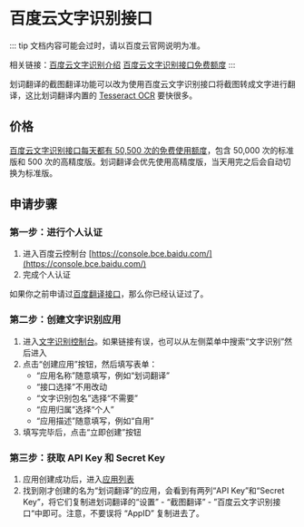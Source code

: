 # 百度云文字识别接口

::: tip
文档内容可能会过时，请以百度云官网说明为准。

相关链接：[百度云文字识别介绍](https://cloud.baidu.com/product/ocr_general) [百度云文字识别接口免费额度](https://cloud.baidu.com/doc/OCR/s/fk3h7xu7h)
:::

划词翻译的截图翻译功能可以改为使用百度云文字识别接口将截图转成文字进行翻译，这比划词翻译内置的 [Tesseract OCR](https://tesseract-ocr.github.io/) 要快很多。

## 价格

[百度云文字识别接口每天都有 50,500 次的免费使用额度](https://cloud.baidu.com/doc/OCR/s/fk3h7xu7h)，包含 50,000 次的标准版和 500 次的高精度版。划词翻译会优先使用高精度版，当天用完之后会自动切换为标准版。

## 申请步骤

### 第一步：进行个人认证

1. 进入百度云控制台 [https://console.bce.baidu.com/](https://console.bce.baidu.com/)
2. 完成个人认证

如果你之前申请过[百度翻译接口](baidu-api.md)，那么你已经认证过了。

### 第二步：创建文字识别应用

1. 进入[文字识别控制台](https://console.bce.baidu.com/ai/#/ai/ocr/overview/index)。如果链接有误，也可以从左侧菜单中搜索“文字识别”然后进入
2. 点击“创建应用”按钮，然后填写表单：
    - “应用名称”随意填写，例如“划词翻译”
    -  “接口选择”不用改动
    - “文字识别包名”选择“不需要”
    - “应用归属”选择“个人”
    - “应用描述”随意填写，例如“自用”
3. 填写完毕后，点击“立即创建”按钮

### 第三步：获取 API Key 和 Secret Key

1. 应用创建成功后，进入[应用列表](https://console.bce.baidu.com/ai/#/ai/ocr/app/list)
2. 找到刚才创建的名为“划词翻译”的应用，会看到有两列“API Key”和“Secret Key”，将它们复制进划词翻译的“设置” - “截图翻译” - ”百度云文字识别接口“中即可。注意，不要误将 “AppID” 复制进去了。
